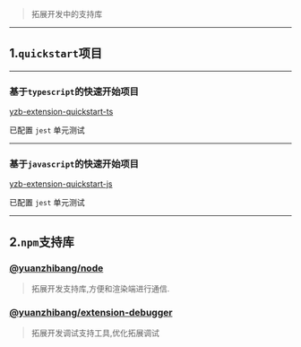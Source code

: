 > 拓展开发中的支持库

---

## 1.`quickstart`项目

---

### 基于`typescript`的快速开始项目

<a href="https://github.com/yuanzhibang-tool/yzb-extension-quickstart-ts.git" target="_blank">yzb-extension-quickstart-ts</a>

已配置 `jest` 单元测试

---

### 基于`javascript`的快速开始项目

<a href="https://github.com/yuanzhibang-tool/yzb-extension-quickstart-js.git" target="_blank">yzb-extension-quickstart-js</a>

已配置 `jest` 单元测试

---

## 2.`npm`支持库

### <a href="https://www.npmjs.com/package/@yuanzhibang/node" target="_blank">@yuanzhibang/node</a>

> 拓展开发支持库,方便和渲染端进行通信.

### <a href="https://www.npmjs.com/package/@yuanzhibang/extension-debugger" target="_blank">@yuanzhibang/extension-debugger</a>

> 拓展开发调试支持工具,优化拓展调试
